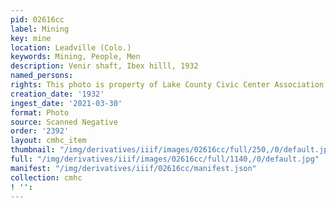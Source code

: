 ```yaml
---
pid: 02616cc
label: Mining
key: mine
location: Leadville (Colo.)
keywords: Mining, People, Men
description: Venir shaft, Ibex hilll, 1932
named_persons: 
rights: This photo is property of Lake County Civic Center Association.
creation_date: '1932'
ingest_date: '2021-03-30'
format: Photo
source: Scanned Negative
order: '2392'
layout: cmhc_item
thumbnail: "/img/derivatives/iiif/images/02616cc/full/250,/0/default.jpg"
full: "/img/derivatives/iiif/images/02616cc/full/1140,/0/default.jpg"
manifest: "/img/derivatives/iiif/02616cc/manifest.json"
collection: cmhc
! '': 
---
```

